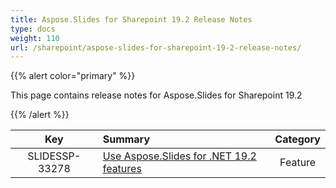 ```yaml
---
title: Aspose.Slides for Sharepoint 19.2 Release Notes
type: docs
weight: 110
url: /sharepoint/aspose-slides-for-sharepoint-19-2-release-notes/
---
```


{{% alert color="primary" %}} 

This page contains release notes for Aspose.Slides for Sharepoint 19.2

{{% /alert %}} 

|**Key** |**Summary** |**Category** |
| :-: | :- | :-: |
|SLIDESSP-33278|[Use Aspose.Slides for .NET 19.2 features](/slides/net/aspose-slides-for-net-19-2-release-notes/)|Feature|

